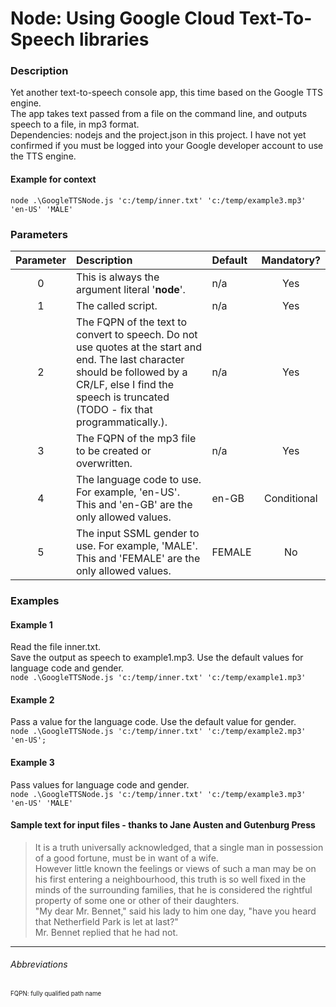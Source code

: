 Node: Using Google Cloud Text-To-Speech libraries
===

### Description
Yet another text-to-speech console app, this time based on the Google TTS engine.   
The app takes text passed from a file on the command line, and outputs speech to a file, in mp3 format.  
Dependencies: nodejs and the project.json in this project. I have not yet confirmed if you must be logged into your Google developer account to use the TTS engine.

#### Example for context
`node .\GoogleTTSNode.js 'c:/temp/inner.txt' 'c:/temp/example3.mp3' 'en-US' 'MALE'  ` 

### Parameters

| Parameter        | Description          | Default |Mandatory?  |
|:-------------:|:-------------|:-------------| :-----:|
| 0     | This is always the argument literal '**node**'. | n/a | Yes |
| 1     | The called script. | n/a | Yes |
| 2     | The FQPN of the text to convert to speech. Do not use quotes at the start and end. The last character should be followed by a CR/LF, else I find the speech is truncated (TODO - fix that programmatically.). |n/a | Yes |
| 3     | The FQPN of the mp3 file to be created or overwritten. |n/a | Yes |
| 4     | The language code to use. For example, 'en-US'. This and 'en-GB' are the only allowed values. |en-GB | Conditional |
| 5     | The input SSML gender to use. For example, 'MALE'. This and 'FEMALE' are the only allowed values.|FEMALE | No |

### Examples

#### Example 1
Read the file inner.txt.  
Save the output as speech to example1.mp3.
Use the default values for language code and gender.  
`node .\GoogleTTSNode.js 'c:/temp/inner.txt' 'c:/temp/example1.mp3'  ` 

#### Example 2
Pass a value for the language code. Use the default value for gender.  
`node .\GoogleTTSNode.js 'c:/temp/inner.txt' 'c:/temp/example2.mp3' 'en-US';  ` 

#### Example 3
Pass values for language code and gender.  
`node .\GoogleTTSNode.js 'c:/temp/inner.txt' 'c:/temp/example3.mp3' 'en-US' 'MALE'  ` 

#### Sample text for input files - thanks to Jane Austen and Gutenburg Press
>It is a truth universally acknowledged, that a single man in possession of a good fortune, must be in want of a wife.  
However little known the feelings or views of such a man may be on his first entering a neighbourhood, this truth is so well fixed in the minds of the surrounding families, that he is considered the rightful property of some one or other of their daughters.  
"My dear Mr. Bennet," said his lady to him one day, "have you heard that Netherfield Park is let at last?"  
Mr. Bennet replied that he had not.  


---

###### Abbreviations
<sup><sub>FQPN: fully qualified path name </sub></sup>

